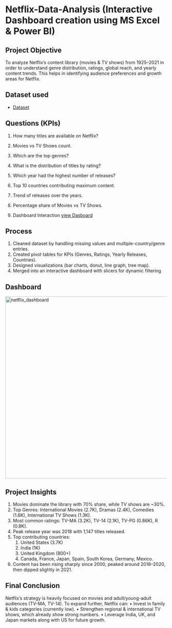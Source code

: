 # Netflix-Data-Analysis (Interactive Dashboard creation using MS Excel & Power BI)
## Project Objective
To analyze Netflix’s content library (movies & TV shows) from 1925–2021 in order to understand       genre distribution, ratings, global reach, and yearly content trends. This helps in identifying audience preferences and growth areas for Netflix.

## Dataset used
- <a href="[https://github.com/shubham-patip/Netflix-Data-Analysis/blob/main/netflix_raw_data.csv](https://github.com/shubham-patip/Netflix-Data-Analysis/blob/main/netflix_raw_data.xlsx)">Dataset</a>

## Questions (KPIs)
1.	How many titles are available on Netflix?
2.	Movies vs TV Shows count.
3.	Which are the top genres?
4.	What is the distribution of titles by rating?
5.	Which year had the highest number of releases?
6.	Top 10 countries contributing maximum content.
7.	Trend of releases over the years.
8.	Percentage share of Movies vs TV Shows.

9.  Dashboard Interaction <a href="https://github.com/shubham-patip/Netflix-Data-Analysis/blob/main/netflix_dashboard.png">view Dasboard</a>

## Process
1.	Cleaned dataset by handling missing values and multiple-country/genre entries.
2.	Created pivot tables for KPIs (Genres, Ratings, Yearly Releases, Countries).
3.	Designed visualizations (bar charts, donut, line graph, tree map).
4.	Merged into an interactive dashboard with slicers for dynamic filtering

## Dashboard

<img width="1090" height="568" alt="netflix_dashboard" src="https://github.com/user-attachments/assets/9543b6a1-9953-43d6-9f18-7e1142fe67d5" />

## Project Insights
1.	Movies dominate the library with 70% share, while TV shows are ~30%.
2.	Top Genres: International Movies (2.7K), Dramas (2.4K), Comedies (1.6K), International TV Shows (1.3K).
3.	Most common ratings: TV-MA (3.2K), TV-14 (2.1K), TV-PG (0.86K), R (0.8K).
4.	Peak release year was 2018 with 1,147 titles released.
5.	Top contributing countries:
    1.	United States (3.7K)
    2.	India (1K)
    3.	United Kingdom (800+)
    4.	Canada, France, Japan, Spain, South Korea, Germany, Mexico.
6.  Content has been rising sharply since 2000, peaked around 2018–2020, then dipped slightly in 2021.

## Final Conclusion
Netflix’s strategy is heavily focused on movies and adult/young-adult audiences (TV-MA, TV-14).
  To expand further, Netflix can:
  •	Invest in family & kids categories (currently low).
  •	Strengthen regional & international TV shows, which already show strong numbers.
  •	Leverage India, UK, and Japan markets along with US for future growth.












